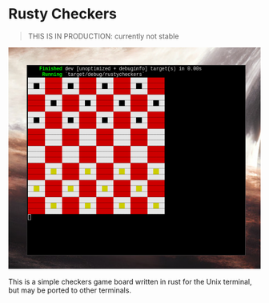 <h1>Rusty Checkers</h1>

> THIS IS IN PRODUCTION: currently not stable

<center>
  <img src="./.img/2023-01-09-171050_620x544_scrot.png" alt="image">
</center>


This is a simple checkers game board written in rust for the Unix terminal, but
may be ported to other terminals.

